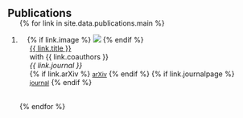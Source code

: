 <h2 id="publications" style="margin: 2px 0px -15px;">Publications</h2>

<div class="publications">
<ol class="bibliography">

{% for link in site.data.publications.main %}


<li>
<div class="pub-row">
  <div class="col-sm-3 abbr" style="position: relative;padding-right: 15px;padding-left: 15px;">
    {% if link.image %} 
  <img src="{{ link.image }}" class="teaser img-fluid z-depth-1" style="width=200px;height=50%;">
    {% endif %}
  </div>
  <div class="col-sm-9" style="position: relative;padding-right: 15px;padding-left: 20px;">
      <div class="title"><a href="{{ link.arXiv }}">{{ link.title }}</a></div>
      <div class="author">with {{ link.coauthors }}</div>
      <div class="periodical"><em>{{ link.journal }}</em></div>
    <div class="links">
      {% if link.arXiv %} 
      <a href="{{ link.arXiv }}" class="btn btn-sm z-depth-0" role="button" target="_blank" style="font-size:12px;">arXiv</a>
      {% endif %}
      {% if link.journalpage %} 
      <a href="{{ link.journalpage }}" class="btn btn-sm z-depth-0" role="button" target="_blank" style="font-size:12px;">journal</a>
      {% endif %}
    </div>
  </div>
</div>
</li>


<br>

{% endfor %}

</ol>
</div>

